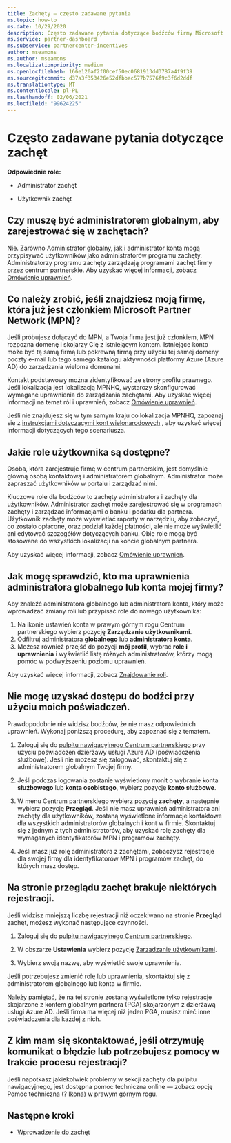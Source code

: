 ```yaml
---
title: Zachęty — często zadawane pytania
ms.topic: how-to
ms.date: 10/29/2020
description: Często zadawane pytania dotyczące bodźców firmy Microsoft. Ten artykuł zawiera pytania dotyczące ról użytkownika, sposobu rejestrowania lub wykonywania czynności związanych z komunikatami o błędach.
ms.service: partner-dashboard
ms.subservice: partnercenter-incentives
author: mseamons
ms.author: mseamons
ms.localizationpriority: medium
ms.openlocfilehash: 166e120af2f00cef50ec0681913dd3787a4f9f39
ms.sourcegitcommit: d37a3f353426e52dfbbac577b7576f9c3f6d2ddf
ms.translationtype: MT
ms.contentlocale: pl-PL
ms.lasthandoff: 02/06/2021
ms.locfileid: "99624225"
---
```

# <a name="frequently-asked-questions-on-incentives"></a>Często zadawane pytania dotyczące zachęt

**Odpowiednie role:**

- Administrator zachęt

- Użytkownik zachęt

## <a name="do-i-need-to-be-the-global-admin-to-enroll-in-incentives"></a>Czy muszę być administratorem globalnym, aby zarejestrować się w zachętach?

Nie. Zarówno Administrator globalny, jak i administrator konta mogą przypisywać użytkowników jako administratorów programu zachęty. Administratorzy programu zachęty zarządzają programami zachęt firmy przez centrum partnerskie. Aby uzyskać więcej informacji, zobacz [Omówienie uprawnień](permissions-overview.md).

## <a name="what-do-i-need-to-do-if-i-find-my-company-is-already-a-member-of-the-microsoft-partner-network-mpn"></a>Co należy zrobić, jeśli znajdziesz moją firmę, która już jest członkiem Microsoft Partner Network (MPN)?

Jeśli próbujesz dołączyć do MPN, a Twoja firma jest już członkiem, MPN rozpozna domenę i skojarzy Cię z istniejącym kontem. Istniejące konto może być tą samą firmą lub pokrewną firmą przy użyciu tej samej domeny poczty e-mail lub tego samego katalogu aktywności platformy Azure (Azure AD) do zarządzania wieloma domenami.

Kontakt podstawowy można zidentyfikować ze strony profilu prawnego. Jeśli lokalizacja jest lokalizacją MPNHQ, wystarczy skonfigurować wymagane uprawnienia do zarządzania zachętami. Aby uzyskać więcej informacji na temat ról i uprawnień, zobacz [Omówienie uprawnień](permissions-overview.md).

Jeśli nie znajdujesz się w tym samym kraju co lokalizacja MPNHQ, zapoznaj się z [instrukcjami dotyczącymi kont wielonarodowych](https://support.microsoft.com/help/4515619/special-considerations-for-multi-national-partners-joining-the-microso) , aby uzyskać więcej informacji dotyczących tego scenariusza.

## <a name="what-user-roles-are-available"></a>Jakie role użytkownika są dostępne?

Osoba, która zarejestruje firmę w centrum partnerskim, jest domyślnie główną osobą kontaktową i administratorem globalnym. Administrator może zapraszać użytkowników w portalu i zarządzać nimi.

Kluczowe role dla bodźców to zachęty administratora i zachęty dla użytkowników. Administrator zachęt może zarejestrować się w programach zachęty i zarządzać informacjami o banku i podatku dla partnera. Użytkownik zachęty może wyświetlać raporty w narzędziu, aby zobaczyć, co zostało opłacone, oraz podział każdej płatności, ale nie może wyświetlić ani edytować szczegółów dotyczących banku. Obie role mogą być stosowane do wszystkich lokalizacji na koncie globalnym partnera.

Aby uzyskać więcej informacji, zobacz [Omówienie uprawnień](permissions-overview.md).

## <a name="how-can-i-find-out-who-has-global-or-account-admin-rights-for-my-company"></a>Jak mogę sprawdzić, kto ma uprawnienia administratora globalnego lub konta mojej firmy?

Aby znaleźć administratora globalnego lub administratora konta, który może wprowadzać zmiany roli lub przypisać role do nowego użytkownika:

1. Na ikonie ustawień konta w prawym górnym rogu Centrum partnerskiego wybierz pozycję **Zarządzanie użytkownikami**.
2. Odfiltruj administratora **globalnego** lub **administratora konta**.
3. Możesz również przejść do pozycji **mój profil**, wybrać **role i uprawnienia** i wyświetlić listę różnych administratorów, którzy mogą pomóc w podwyższeniu poziomu uprawnień.
 
Aby uzyskać więcej informacji, zobacz [Znajdowanie roli](find-your-role.md).  

## <a name="i-cant-access-incentives-using-my-credentials"></a>Nie mogę uzyskać dostępu do bodźci przy użyciu moich poświadczeń.

Prawdopodobnie nie widzisz bodźców, że nie masz odpowiednich uprawnień. Wykonaj poniższą procedurę, aby zapoznać się z tematem.

1. Zaloguj się do [pulpitu nawigacyjnego Centrum partnerskiego](https://partner.microsoft.com/dashboard/) przy użyciu poświadczeń dzierżawy usługi Azure AD (poświadczenia służbowe). Jeśli nie możesz się zalogować, skontaktuj się z administratorem globalnym Twojej firmy.

2. Jeśli podczas logowania zostanie wyświetlony monit o wybranie konta **służbowego** lub **konta osobistego**, wybierz pozycję **konto służbowe**.

3. W menu Centrum partnerskiego wybierz pozycję **zachęty**, a następnie wybierz pozycję **Przegląd**. Jeśli nie masz uprawnień administratora ani zachęty dla użytkowników, zostaną wyświetlone informacje kontaktowe dla wszystkich administratorów globalnych i kont w firmie. Skontaktuj się z jednym z tych administratorów, aby uzyskać rolę zachęty dla wymaganych identyfikatorów MPN i programów zachęty.

4. Jeśli masz już rolę administratora z zachętami, zobaczysz rejestracje dla swojej firmy dla identyfikatorów MPN i programów zachęt, do których masz dostęp.

## <a name="some-enrollments-are-missing-from-the-incentives-overview-page"></a>Na stronie przeglądu zachęt brakuje niektórych rejestracji.

Jeśli widzisz mniejszą liczbę rejestracji niż oczekiwano na stronie **Przegląd** zachęt, możesz wykonać następujące czynności.

1. Zaloguj się do [pulpitu nawigacyjnego Centrum partnerskiego](https://partner.microsoft.com/dashboard/).

2. W obszarze **Ustawienia** wybierz pozycję [Zarządzanie użytkownikami](https://partner.microsoft.com/pcv/users).

3. Wybierz swoją nazwę, aby wyświetlić swoje uprawnienia.

Jeśli potrzebujesz zmienić rolę lub uprawnienia, skontaktuj się z administratorem globalnego lub konta w firmie.

Należy pamiętać, że na tej stronie zostaną wyświetlone tylko rejestracje skojarzone z kontem globalnym partnera (PGA) skojarzonym z dzierżawą usługi Azure AD. Jeśli firma ma więcej niż jeden PGA, musisz mieć inne poświadczenia dla każdej z nich.

## <a name="who-should-i-contact-if-i-get-an-error-message-or-need-help-during-the-enrollment-process"></a>Z kim mam się skontaktować, jeśli otrzymuję komunikat o błędzie lub potrzebujesz pomocy w trakcie procesu rejestracji?

Jeśli napotkasz jakiekolwiek problemy w sekcji zachęty dla pulpitu nawigacyjnego, jest dostępna pomoc techniczna online — zobacz opcję Pomoc techniczna (? Ikona) w prawym górnym rogu.

## <a name="next-steps"></a>Następne kroki

- [Wprowadzenie do zachęt](incentives-get-started-intro.md)
